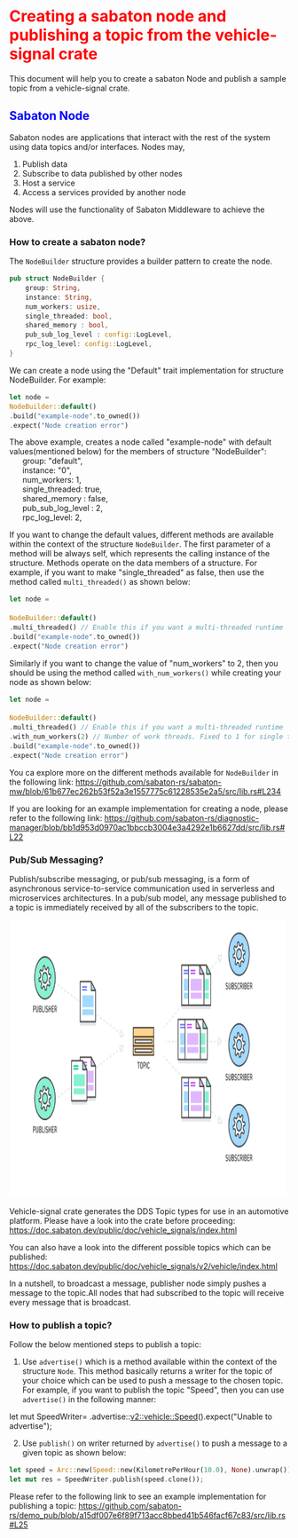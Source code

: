 
# <div style="color:red"> Creating a sabaton node and publishing a topic from the vehicle-signal crate </div>
This document will help you to create a sabaton Node and publish a sample topic from a vehicle-signal crate.


## <div style="color:blue"> Sabaton Node </div> 
Sabaton nodes are applications that interact with the rest of the system using data topics and/or interfaces. Nodes may,

1. Publish data
2. Subscribe to data published by other nodes
3. Host a service
4. Access a services provided by another node  

Nodes will use the functionality of Sabaton Middleware to achieve the above. 
### <b> How to create a sabaton node?</b>

 The `NodeBuilder` structure provides a builder pattern to create the node.
```rust  
pub struct NodeBuilder {
    group: String,
    instance: String,
    num_workers: usize,
    single_threaded: bool,
    shared_memory : bool,
    pub_sub_log_level : config::LogLevel,
    rpc_log_level: config::LogLevel,
}
```

We can create a node using the "Default" trait implementation for structure NodeBuilder.
For example:
```rust   
let node =    
NodeBuilder::default()   
.build("example-node".to_owned())   
.expect("Node creation error") 
```
The above example, creates a node called "example-node" with default values(mentioned below) for the members of structure "NodeBuilder":  
&nbsp;&nbsp;&nbsp;&nbsp;&nbsp;&nbsp;group: "default",  
&nbsp;&nbsp;&nbsp;&nbsp;&nbsp;&nbsp;instance: "0",  
&nbsp;&nbsp;&nbsp;&nbsp;&nbsp;&nbsp;num_workers: 1,  
&nbsp;&nbsp;&nbsp;&nbsp;&nbsp;&nbsp;single_threaded: true,  
&nbsp;&nbsp;&nbsp;&nbsp;&nbsp;&nbsp;shared_memory : false,  
&nbsp;&nbsp;&nbsp;&nbsp;&nbsp;&nbsp;pub_sub_log_level : 2,  
&nbsp;&nbsp;&nbsp;&nbsp;&nbsp;&nbsp;rpc_log_level: 2,  

If you want to change the default values, different methods are available within the context of the structure `NodeBuilder`.  The first parameter of a method will be always self, which represents the calling instance of the structure. Methods operate on the data members of a structure. For example, if you want to make "single_threaded" as false, then use the method called `multi_threaded()` as shown below:
```rust
let node =  
 
NodeBuilder::default()  
.multi_threaded() // Enable this if you want a multi-threaded runtime  
.build("example-node".to_owned())   
.expect("Node creation error")  
```
Similarly if you want to change the value of "num_workers" to 2, then you should be using the method called `with_num_workers()` while creating your node as shown below:  
```rust
let node =  
 
NodeBuilder::default()  
.multi_threaded() // Enable this if you want a multi-threaded runtime  
.with_num_workers(2) // Number of work threads. Fixed to 1 for single threaded runtime.    
.build("example-node".to_owned())   
.expect("Node creation error") 
```
You ca explore more on the different methods available for `NodeBuilder` in the following link:
https://github.com/sabaton-rs/sabaton-mw/blob/61b677ec262b53f52a3e1557775c61228535e2a5/src/lib.rs#L234


If you are looking for an example implementation for creating a node, please refer to the following link:
https://github.com/sabaton-rs/diagnostic-manager/blob/bb1d953d0970ac1bbccb3004e3a4292e1b6627dd/src/lib.rs#L22

### <b> Pub/Sub Messaging?</b>

Publish/subscribe messaging, or pub/sub messaging, is a form of asynchronous service-to-service communication used in serverless and microservices architectures. In a pub/sub model, any message published to a topic is immediately received by all of the subscribers to the topic.

<img src="https://github.com/sabaton-rs/sabaton-mw/blob/main/src/doc/Publisher_subscriber.png" alt="Publisher subscriber mechanism" style="height: 500px; width:500px;"/>

Vehicle-signal crate generates the DDS Topic types for use in an automotive platform. 
Please have a look into the crate before proceeding:
https://doc.sabaton.dev/public/doc/vehicle_signals/index.html

You can also have a look into the different possible topics which can be published:
https://doc.sabaton.dev/public/doc/vehicle_signals/v2/vehicle/index.html

In a nutshell, to broadcast a message, publisher node simply pushes a message to the topic.All nodes that had subscribed to the topic will receive every message that is broadcast.

### <b> How to publish a topic?</b>

Follow the below mentioned steps to publish a topic:

1. Use `advertise()` which is a method available within the context of the structure `Node`. This method basically returns a writer for the topic of your choice which can be used to push a message to the chosen topic.
For example, if you want to publish the topic "Speed", then you can use `advertise()` in the following manner:
  
let mut SpeedWriter= <name of node>.advertise::<v2::vehicle::Speed>().expect("Unable to advertise");  

2. Use `publish()` on writer returned by `advertise()` to push a message to a given topic as shown below:  
```rust
let speed = Arc::new(Speed::new(KilometrePerHour(10.0), None).unwrap());  //Message to be pushed
let mut res = SpeedWriter.publish(speed.clone());
```

Please refer to the following link to see an example implementation for publishing a topic:
https://github.com/sabaton-rs/demo_pub/blob/a15df007e6f89f713acc8bbed41b546facf67c83/src/lib.rs#L25















